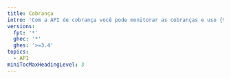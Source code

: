 ```yaml
---
title: Cobrança
intro: 'Com a API de cobrança você pode monitorar as cobranças e uso {% data variables.product.prodname_actions %} e {% data variables.product.prodname_registry %} para um usuário ou organização.'
versions:
  fpt: '*'
  ghec: '*'
  ghes: '>=3.4'
topics:
  - API
miniTocMaxHeadingLevel: 3
---
```


<!--
  Operations are automatically generated. Markdown for this page is located in data/reusables/rest-reference/billing
-->
